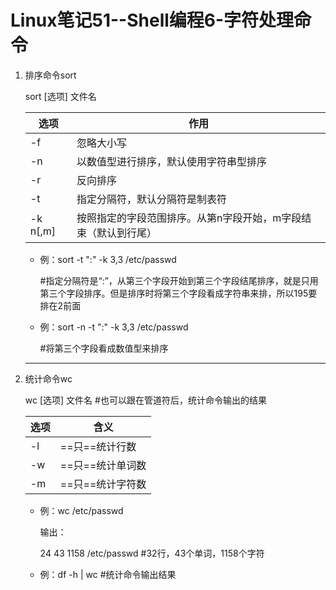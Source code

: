 # Linux笔记51--Shell编程6-字符处理命令

1. 排序命令sort

   sort [选项] 文件名

   | 选项     | 作用                                                         |
   | -------- | ------------------------------------------------------------ |
   | -f       | 忽略大小写                                                   |
   | -n       | 以数值型进行排序，默认使用字符串型排序                       |
   | -r       | 反向排序                                                     |
   | -t       | 指定分隔符，默认分隔符是制表符                               |
   | -k n[,m] | 按照指定的字段范围排序。从第n字段开始，m字段结束（默认到行尾） |

   + 例：sort -t ":" -k 3,3 /etc/passwd   

     #指定分隔符是“:”，从第三个字段开始到第三个字段结尾排序，就是只用第三个字段排序。但是排序时将第三个字段看成字符串来排，所以195要排在2前面

   + 例：sort -n -t ":" -k 3,3 /etc/passwd 

     #将第三个字段看成数值型来排序

   ---

2. 统计命令wc

   wc [选项] 文件名        #也可以跟在管道符后，统计命令输出的结果

   | 选项 | 含义             |
   | ---- | ---------------- |
   | -l   | ==只==统计行数   |
   | -w   | ==只==统计单词数 |
   | -m   | ==只==统计字符数 |

   + 例：wc /etc/passwd

     输出：

       24   43 1158 /etc/passwd         #32行，43个单词，1158个字符

   + 例：df -h | wc                              #统计命令输出结果